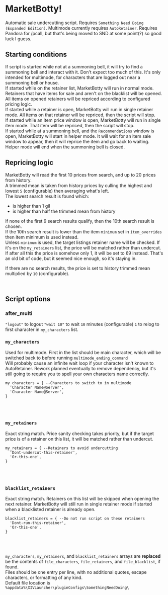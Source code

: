 # MarketBotty!
Automatic sale undercutting script. Requires `Something Need Doing (Expanded Edition)`. Multimode currently requires `AutoRetainer`.
Requires Pandora for /pcall, but that's being moved to SND at some point(?) so good luck I guess.
<br>

## Starting conditions
If script is started while not at a summoning bell, it will try to find a summoning bell and interact with it. Don't expect too much of this. It's only intended for multimode, for characters that are logged out near a summoning bell or house.  
If started while on the retainer list, MarketBotty will run in normal mode. Retainers that have items for sale and aren't on the blacklist will be opened. All items on opened retainers will be repriced according to configured pricing logic.  
If started while a retainer is open, MarketBotty will run in single retainer mode. All items on that retainer will be repriced, then the script will stop.  
If started while an item price window is open, MarketBotty will run in single item mode. That item will be repriced, then the script will stop.  
If started while at a summoning bell, and the `Recommendations` window is open, MarketBotty will start in helper mode. It will wait for an item sale window to appear, then it will reprice the item and go back to waiting. Helper mode will end when the summoning bell is closed.  

## Repricing logic
MarketBotty will read the first 10 prices from search, and up to 20 prices from history.  
A trimmed mean is taken from history prices by culling the highest and lowest `5` (configurable) then averaging what's left.  
The lowest search result is found which:
- is higher than 1 gil
- is higher than half the trimmed mean from history

If none of the first 9 search results qualify, then the 10th search result is chosen.  
If the 10th search result is lower than the item `minimum` set in `item_overrides` then item minimum is used instead.  
Unless `minimum` is used, the target listings retainer name will be checked. If it's on the `my_retainers` list, the price will be matched rather than undercut.  
If after all this the price is somehow only 1, it will be set to 69 instead. That's an old bit of code, but it seemed nice enough, so it's staying in.  

If there are no search results, the price is set to history trimmed mean multiplied by `10` (configurable).

<br>

## Script options

### after_multi
`"logout"` to logout
`"wait 10"` to wait `10` minutes (configurable)
`1` to relog to first character in `my_characters` list.


### `my_characters`  
Used for multimode. First in the list should be main character, which will be switched back to before running `multimode_ending_command`  
Will probably cause an infinite wait loop if your character isn't known to AutoRetainer. Rework planned eventually to remove dependency, but it's still going to require you to spell your own characters name correctly.  
```
my_characters = { --Characters to switch to in multimode
  'Character Name@Server',
  'Character Name@Server',
}
```

<br>
<br>

### `my_retainers`  
Exact string match. Price sanity checking takes priority, but if the target price is of a retainer on this list, it will be matched rather than undercut.
```
my_retainers = { --Retainers to avoid undercutting
  'Dont-undercut-this-retainer',
  'Or-this-one',
}
```

<br>
<br>

### `blacklist_retainers`  
Exact string match. Retainers on this list will be skipped when opening the next retainer. MarketBotty will still run in single retainer mode if started when a blacklisted retainer is already open.
```
blacklist_retainers = { --Do not run script on these retainers
  'Dont-run-this-retainer',
  'Or-this-one',
}
```

<br>
<br>

`my_characters`, `my_retainers`, and `blacklist_retainers` arrays are **replaced** be the contents of `file_characters`, `file_retainers`, and `file_blacklist`, if found.  
Files should be one entry per line, with no additional quotes, escape characters, or formatting of any kind.  
Default file location is `%appdata%\XIVLauncher\pluginConfigs\SomethingNeedDoing\`  
